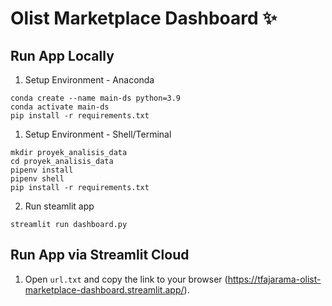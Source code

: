 # Olist Marketplace Dashboard ✨

## Run App Locally

1. Setup Environment - Anaconda
```
conda create --name main-ds python=3.9
conda activate main-ds
pip install -r requirements.txt
```

1. Setup Environment - Shell/Terminal
```
mkdir proyek_analisis_data
cd proyek_analisis_data
pipenv install
pipenv shell
pip install -r requirements.txt
```

2. Run steamlit app
```
streamlit run dashboard.py
```

## Run App via Streamlit Cloud
1. Open `url.txt` and copy the link to your browser (https://tfajarama-olist-marketplace-dashboard.streamlit.app/).